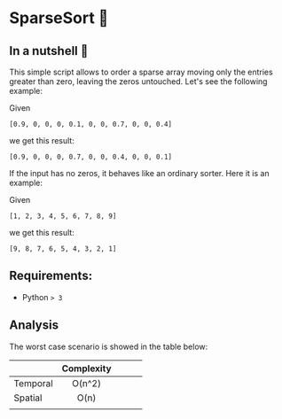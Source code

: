 # SparseSort 🧮 

## In a nutshell 🥜
This simple script allows to order a sparse array moving only the entries greater than zero, leaving the zeros untouched. Let's see the following example:


Given 
```
[0.9, 0, 0, 0, 0.1, 0, 0, 0.7, 0, 0, 0.4]
```
we get this result:
```
[0.9, 0, 0, 0, 0.7, 0, 0, 0.4, 0, 0, 0.1]
```

If the input has no zeros, it behaves like an ordinary sorter. Here it is an example:

Given 
```
[1, 2, 3, 4, 5, 6, 7, 8, 9]
```
we get this result:
```
[9, 8, 7, 6, 5, 4, 3, 2, 1]
```

## Requirements:

- Python `> 3`

## Analysis

The worst case scenario is showed in the table below:

|          | Complexity |   |   |   |
|----------|:----------:|---|---|---|
| Temporal |   O(n^2)   |   |   |   |
| Spatial  |    O(n)    |   |   |   |
|          |            |   |   |   |


